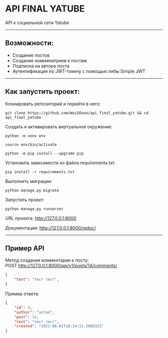 # API FINAL YATUBE
API к социальной сети Yatube
***
## Возможности:
* Создание постов
* Создание комменатриев к постам
* Подписка на автора поста
* Аутентификация по JWT-токену с помощью либы Simple JWT
***
## Как запустить проект:
Клонировать репозиторий и перейти в него:

```
git clone https://github.com/WeiGOooo/api_final_yatube.git && cd api_final_yatube
```

Cоздать и активировать виртуальное окружение:

```
python -m venv env
```

```
source env/bin/activate
```

```
python -m pip install --upgrade pip
```

Установить зависимости из файла requirements.txt:

```
pip install -r requirements.txt
```

Выполнить миграции:

```
python manage.py migrate
```

Запустить проект:

```
python manage.py runserver
```
URL проекта: http://127.0.0.1:8000

Документация: http://127.0.0.1:8000/redoc/
***
## Пример API
Метод создания комментария к посту:
<br>POST http://127.0.0.1:8000/api/v1/posts/14/comments/
```json
{
    "text": "тест тест",
}
```
Пример ответа:
```json
{
    "id": 4,
    "author": "anton",
    "post": 14,
    "text": "тест тест",
    "created": "2021-06-01T10:14:51.388932Z"
} 
```
